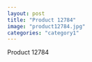 ```yaml
---
layout: post
title: "Product 12784"
image: "product12784.jpg"
categories: "category1"
---
```

Product 12784
